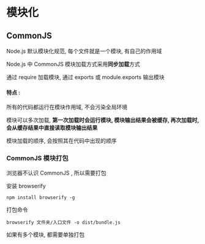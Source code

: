 # 模块化
## CommonJS
Node.js 默认模块化规范, 每个文件就是一个模块, 有自己的作用域

Node.js 中 CommonJS 模块加载方式采用**同步加载**方式

通过 require 加载模块, 通过 exports 或 module.exports 输出模块
#### **特点** : 
所有的代码都运行在模块作用域, 不会污染全局环境

模块可以多次加载, **第一次加载时会运行模块, 模块输出结果会被缓存, 再次加载时, 会从缓存结果中直接读取模块输出结果**

模块加载的顺序, 会按照其在代码中出现的顺序
### CommonJS 模块打包
浏览器不认识 CommonJS , 所以需要打包

安装 browserify
```shell
npm install browserify -g
```

打包命令
```shell
browserify 文件夹/入口文件 -o dist/bundle.js
```

如果有多个模块, 都需要单独打包
